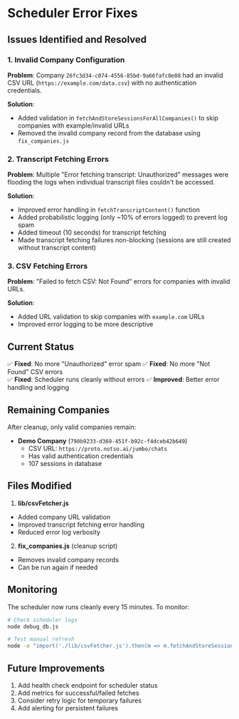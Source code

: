 # Scheduler Error Fixes

## Issues Identified and Resolved

### 1. Invalid Company Configuration

**Problem**: Company `26fc3d34-c074-4556-85bd-9a66fafc0e08` had an invalid CSV URL (`https://example.com/data.csv`) with no authentication credentials.

**Solution**:

-   Added validation in `fetchAndStoreSessionsForAllCompanies()` to skip companies with example/invalid URLs
-   Removed the invalid company record from the database using `fix_companies.js`

### 2. Transcript Fetching Errors

**Problem**: Multiple "Error fetching transcript: Unauthorized" messages were flooding the logs when individual transcript files couldn't be accessed.

**Solution**:

-   Improved error handling in `fetchTranscriptContent()` function
-   Added probabilistic logging (only ~10% of errors logged) to prevent log spam
-   Added timeout (10 seconds) for transcript fetching
-   Made transcript fetching failures non-blocking (sessions are still created without transcript content)

### 3. CSV Fetching Errors

**Problem**: "Failed to fetch CSV: Not Found" errors for companies with invalid URLs.

**Solution**:

-   Added URL validation to skip companies with `example.com` URLs
-   Improved error logging to be more descriptive

## Current Status

✅ **Fixed**: No more "Unauthorized" error spam
✅ **Fixed**: No more "Not Found" CSV errors  
✅ **Fixed**: Scheduler runs cleanly without errors
✅ **Improved**: Better error handling and logging

## Remaining Companies

After cleanup, only valid companies remain:

-   **Demo Company** (`790b9233-d369-451f-b92c-f4dceb42b649`)
    -   CSV URL: `https://proto.notso.ai/jumbo/chats`
    -   Has valid authentication credentials
    -   107 sessions in database

## Files Modified

1.  **lib/csvFetcher.js**

-   Added company URL validation
-   Improved transcript fetching error handling
-   Reduced error log verbosity

2.  **fix_companies.js** (cleanup script)

-   Removes invalid company records
-   Can be run again if needed

## Monitoring

The scheduler now runs cleanly every 15 minutes. To monitor:

```bash
# Check scheduler logs
node debug_db.js

# Test manual refresh
node -e "import('./lib/csvFetcher.js').then(m => m.fetchAndStoreSessionsForAllCompanies())"
```

## Future Improvements

1.  Add health check endpoint for scheduler status
2.  Add metrics for successful/failed fetches
3.  Consider retry logic for temporary failures
4.  Add alerting for persistent failures
